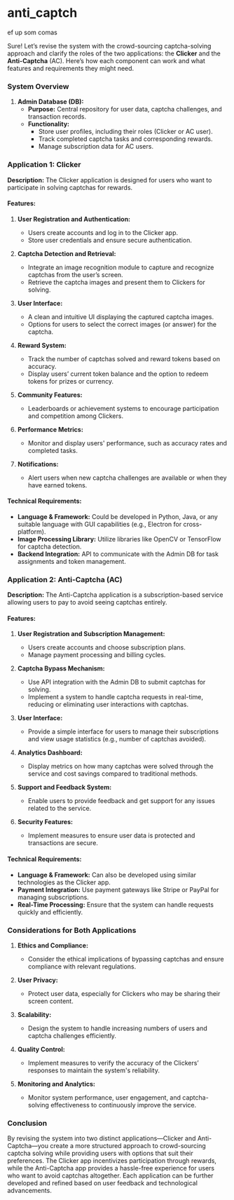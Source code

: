 # anti_captch
ef up som comas

Sure! Let’s revise the system with the crowd-sourcing captcha-solving approach and clarify the roles of the two applications: the **Clicker** and the **Anti-Captcha** (AC). Here’s how each component can work and what features and requirements they might need.

### System Overview

1. **Admin Database (DB):**
   - **Purpose:** Central repository for user data, captcha challenges, and transaction records.
   - **Functionality:**
     - Store user profiles, including their roles (Clicker or AC user).
     - Track completed captcha tasks and corresponding rewards.
     - Manage subscription data for AC users.

### Application 1: Clicker

**Description:** The Clicker application is designed for users who want to participate in solving captchas for rewards.

#### Features:

1. **User Registration and Authentication:**
   - Users create accounts and log in to the Clicker app.
   - Store user credentials and ensure secure authentication.

2. **Captcha Detection and Retrieval:**
   - Integrate an image recognition module to capture and recognize captchas from the user’s screen.
   - Retrieve the captcha images and present them to Clickers for solving.

3. **User Interface:**
   - A clean and intuitive UI displaying the captured captcha images.
   - Options for users to select the correct images (or answer) for the captcha.

4. **Reward System:**
   - Track the number of captchas solved and reward tokens based on accuracy.
   - Display users’ current token balance and the option to redeem tokens for prizes or currency.

5. **Community Features:**
   - Leaderboards or achievement systems to encourage participation and competition among Clickers.

6. **Performance Metrics:**
   - Monitor and display users' performance, such as accuracy rates and completed tasks.

7. **Notifications:**
   - Alert users when new captcha challenges are available or when they have earned tokens.

#### Technical Requirements:

- **Language & Framework:** Could be developed in Python, Java, or any suitable language with GUI capabilities (e.g., Electron for cross-platform).
- **Image Processing Library:** Utilize libraries like OpenCV or TensorFlow for captcha detection.
- **Backend Integration:** API to communicate with the Admin DB for task assignments and token management.

### Application 2: Anti-Captcha (AC)

**Description:** The Anti-Captcha application is a subscription-based service allowing users to pay to avoid seeing captchas entirely.

#### Features:

1. **User Registration and Subscription Management:**
   - Users create accounts and choose subscription plans.
   - Manage payment processing and billing cycles.

2. **Captcha Bypass Mechanism:**
   - Use API integration with the Admin DB to submit captchas for solving.
   - Implement a system to handle captcha requests in real-time, reducing or eliminating user interactions with captchas.

3. **User Interface:**
   - Provide a simple interface for users to manage their subscriptions and view usage statistics (e.g., number of captchas avoided).

4. **Analytics Dashboard:**
   - Display metrics on how many captchas were solved through the service and cost savings compared to traditional methods.

5. **Support and Feedback System:**
   - Enable users to provide feedback and get support for any issues related to the service.

6. **Security Features:**
   - Implement measures to ensure user data is protected and transactions are secure.

#### Technical Requirements:

- **Language & Framework:** Can also be developed using similar technologies as the Clicker app.
- **Payment Integration:** Use payment gateways like Stripe or PayPal for managing subscriptions.
- **Real-Time Processing:** Ensure that the system can handle requests quickly and efficiently.

### Considerations for Both Applications

1. **Ethics and Compliance:**
   - Consider the ethical implications of bypassing captchas and ensure compliance with relevant regulations.

2. **User Privacy:**
   - Protect user data, especially for Clickers who may be sharing their screen content.

3. **Scalability:**
   - Design the system to handle increasing numbers of users and captcha challenges efficiently.

4. **Quality Control:**
   - Implement measures to verify the accuracy of the Clickers’ responses to maintain the system's reliability.

5. **Monitoring and Analytics:**
   - Monitor system performance, user engagement, and captcha-solving effectiveness to continuously improve the service.

### Conclusion

By revising the system into two distinct applications—Clicker and Anti-Captcha—you create a more structured approach to crowd-sourcing captcha solving while providing users with options that suit their preferences. The Clicker app incentivizes participation through rewards, while the Anti-Captcha app provides a hassle-free experience for users who want to avoid captchas altogether. Each application can be further developed and refined based on user feedback and technological advancements.
